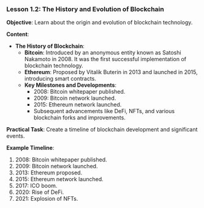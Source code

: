 ### Lesson 1.2: The History and Evolution of Blockchain

**Objective**: Learn about the origin and evolution of blockchain technology.

**Content**:

- **The History of Blockchain**:
    - **Bitcoin**: Introduced by an anonymous entity known as Satoshi Nakamoto in 2008. It was the first successful implementation of blockchain technology.
    - **Ethereum**: Proposed by Vitalik Buterin in 2013 and launched in 2015, introducing smart contracts.
    - **Key Milestones and Developments**:
        - 2008: Bitcoin whitepaper published.
        - 2009: Bitcoin network launched.
        - 2015: Ethereum network launched.
        - Subsequent advancements like DeFi, NFTs, and various blockchain forks and improvements.

**Practical Task**: Create a timeline of blockchain development and significant events.

**Example Timeline**:

1. 2008: Bitcoin whitepaper published.
2. 2009: Bitcoin network launched.
3. 2013: Ethereum proposed.
4. 2015: Ethereum network launched.
5. 2017: ICO boom.
6. 2020: Rise of DeFi.
7. 2021: Explosion of NFTs.